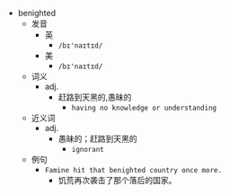 - benighted
  - 发音
    - 英
      - `/bɪ'naɪtɪd/`
    - 美
      - `/bɪ'naɪtɪd/`
  - 词义
    - adj.
      - 赶路到天黑的,愚昧的
        - `having no knowledge or understanding`
  - 近义词
    - adj.
      - 愚昧的；赶路到天黑的
        - `ignorant`
  - 例句
    - `Famine hit that benighted country once more.`
      - 饥荒再次袭击了那个落后的国家。

